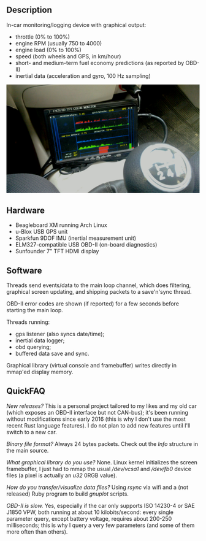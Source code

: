 ## Description

In-car monitoring/logging device with graphical output:

* throttle (0% to 100%)
* engine RPM (usually 750 to 4000)
* engine load (0% to 100%)
* speed (both wheels and GPS, in km/hour)
* short- and medium-term fuel economy predictions (as reported by OBD-II)
* inertial data (acceleration and gyro, 100 Hz sampling)

![live example](./example.jpg)

## Hardware

* Beagleboard XM running Arch Linux
* u-Blox USB GPS unit
* Sparkfun 9DOF IMU (inertial measurement unit)
* ELM327-compatible USB OBD-II (on-board diagnostics)
* Sunfounder 7" TFT HDMI display

## Software

Threads send events/data to the main loop channel, which does filtering, graphical screen updating, and shipping packets to a save'n'sync thread.

OBD-II error codes are shown (if reported) for a few seconds before starting the main loop.

Threads running:

* gps listener (also syncs date/time);
* inertial data logger;
* obd querying;
* buffered data save and sync.

Graphical library (virtual console and framebuffer) writes directly in mmap'ed display memory.

## QuickFAQ

*New releases?* This is a personal project tailored to my likes and my old car (which exposes an OBD-II interface but not CAN-bus); it's been running without modifications since early 2016 (this is why I don't use the most recent Rust language features). I do not plan to add new features until I'll switch to a new car.

*Binary file format?* Always 24 bytes packets. Check out the *Info* structure in the main source.

*What graphical library do you use?* None. Linux kernel initializes the screen framebuffer, I just had to mmap the usual */dev/vcsa1* and */dev/fb0* device files (a pixel is actually an *u32* 0RGB value).

*How do you transfer/visualize data files?* Using *rsync* via wifi and a (not released) Ruby program to build *gnuplot* scripts.

*OBD-II is slow.* Yes, especially if the car only supports ISO 14230-4 or SAE J1850 VPW, both running at about 10 kilobits/second: every single parameter query, except battery voltage, requires about 200-250 milliseconds; this is why I query a very few parameters (and some of them more often than others).
